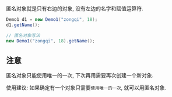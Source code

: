 匿名对象就是只有右边的对象,  没有左边的名字和赋值运算符.

```java
Demo1 d1 = new Demo1("zongqi", 18);
d1.getName();

// 匿名对象写法
new Demo1("zongqi", 18).getName();
```

## 注意

匿名对象只能使用唯一的一次, 下次再用需要再次创建一个新对象. 

使用建议: 如果确定有一个对象只需要`使用唯一的一次`, 就可以用匿名对象.